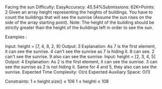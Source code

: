 Facing the sun
Difficulty: EasyAccuracy: 45.54%Submissions: 62K+Points: 2
Given an array height representing the heights of buildings. You have to count the buildings that will see the sunrise (Assume the sun rises on the side of the array starting point).
Note: The height of the building should be strictly greater than the height of the buildings left in order to see the sun.


Examples :

Input: height = [7, 4, 8, 2, 9]
Output: 3
Explanation: As 7 is the first element, it can see the sunrise. 4 can't see the sunrise as 7 is hiding it. 8 can see. 2 can't see the sunrise. 9 also can see
the sunrise.
Input: height = [2, 3, 4, 5]
Output: 4
Explanation: As 2 is the first element, it can see the sunrise.  3 can see the sunrise as 2 is not hiding it. Same for 4 and 5, they also can see the sunrise.
Expected Time Complexity: O(n)
Expected Auxiliary Space: O(1)

Constraints:
1 ≤ height.size() ≤ 106
1 ≤ heighti ≤ 108